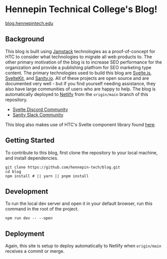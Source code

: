# Hennepin Technical College's Blog!

[blog.hennepintech.edu](https://blog.hennepintech.edu)

## Background

This blog is built using [Jamstack](https://jamstack.org) technologies as a proof-of-concept for HTC to consider what technologies to migrate all web products to. The other primary motivation of the blog is to increase SEO performance for the organization and provide a publishing platfrom for SEO marketing type content. The  primary technologies used to build this blog are [Svelte.js](https://svelte.dev), [SvelteKit](https://kit.svelte.dev), and [Sanity.io](https://sanity.io). All of these projects are open source and are documented very well - but if you find yourself needing assistance, they also have large communities of users who are happy to help. The blog is automatically deployed to [Netlify](https://netlify.com) from the `origin/main` branch of this repository. 

- [Svelte Discord Community](https://discord.gg/svelte)
- [Sanity Slack Community](https://slack.sanity.io)

This blog also makes use of HTC's Svelte component library found [here](https://github.com/hennepin-tech/htc-svelte).

## Getting Started

To contribute to this blog, first clone the repository to your local machine, and install dependencies.

```shell
git clone https://github.com/hennepin-tech/blog.git
cd blog
npm install # || yarn || pnpm install
```

## Development

To run the local dev server and open it in your default browser, run this command in the root of the project.

```shell
npm run dev -- --open
```

## Deployment

Again, this site is setup to deploy automatically to Netlify when `origin/main` receives a commit or merge.
